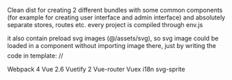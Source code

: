 Clean dist for creating 2 different bundles with some common components (for example for creating user interface and admin interface) and absolutely separate stores, routes etc.
every project is compiled through env.js

it also contain preload svg images (@/assets/svg), so svg image could be loaded in a component without importing image there, just by writing the code in template:
// <svg height="20" width="30" class="pr-2">
//  <use xlink:href="#about"></use>
// </svg >

Webpack 4
Vue 2.6
Vuetify 2
Vue-router
Vuex
i18n
svg-sprite
